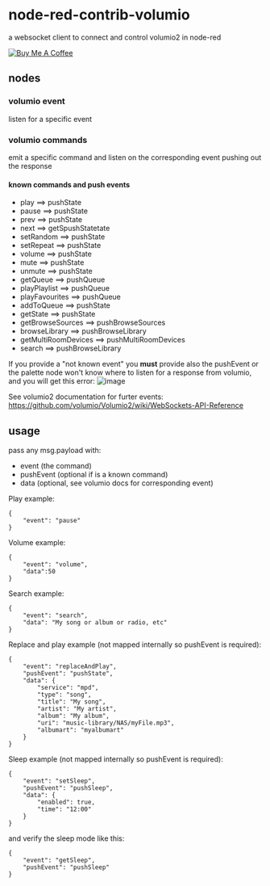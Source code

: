 # node-red-contrib-volumio

a websocket client to connect and control volumio2 in node-red

<a href="https://www.buymeacoffee.com/maxill1" target="_blank">
<img src="https://www.buymeacoffee.com/assets/img/guidelines/download-assets-sm-2.svg" alt="Buy Me A Coffee"></a>

## nodes

### volumio event
listen for a specific event

### volumio commands
emit a specific command and listen on the corresponding event pushing out the response
#### known commands and push events
* play ==> pushState
* pause ==> pushState  
* prev ==> pushState
* next ==> getSpushStatetate
* setRandom ==> pushState
* setRepeat ==> pushState
* volume ==> pushState
* mute ==> pushState
* unmute ==> pushState
* getQueue ==> pushQueue
* playPlaylist ==> pushQueue
* playFavourites ==> pushQueue
* addToQueue ==> pushState
* getState ==> pushState
* getBrowseSources ==> pushBrowseSources
* browseLibrary ==> pushBrowseLibrary
* getMultiRoomDevices ==> pushMultiRoomDevices
* search ==> pushBrowseLibrary

If you provide a "not known event" you **must** provide also the pushEvent or the palette node won't know where to listen for a response from volumio, and you will get this error:
![image](https://user-images.githubusercontent.com/367042/65822240-bb51df00-e240-11e9-9ca0-ba814083eda6.png)

See volumio2 documentation for furter events:
https://github.com/volumio/Volumio2/wiki/WebSockets-API-Reference

## usage
pass any msg.payload with:
* event (the command)
* pushEvent (optional if is a known command)
* data (optional, see volumio docs for corresponding event)

Play example:

```
{
    "event": "pause"
}
```

Volume example:

```
{
    "event": "volume",
    "data":50
}
```

Search example:

```
{
    "event": "search",
    "data": "My song or album or radio, etc"
}
```

Replace and play example (not mapped internally so pushEvent is required):

```
{
    "event": "replaceAndPlay",
    "pushEvent": "pushState",
    "data": {
        "service": "mpd",
        "type": "song",
        "title": "My song",
        "artist": "My artist",
        "album": "My album",
        "uri": "music-library/NAS/myFile.mp3",
        "albumart": "myalbumart"
    }
}
```

Sleep example (not mapped internally so pushEvent is required):
```
{
    "event": "setSleep",
    "pushEvent": "pushSleep",
    "data": {
        "enabled": true,
        "time": "12:00"
    }
}
```
and verify the sleep mode like this:
```
{
    "event": "getSleep",
    "pushEvent": "pushSleep"
}
```


